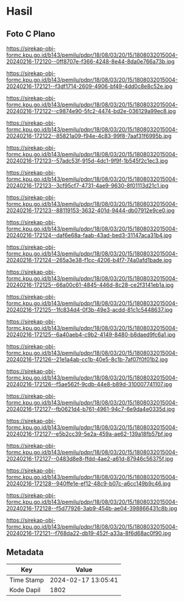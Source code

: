 # Hasil

## Foto C Plano

https://sirekap-obj-formc.kpu.go.id/b143/pemilu/pdpr/18/08/03/20/15/1808032015004-20240216-172120--0ff8707e-f366-4248-8e44-8da0e766a73b.jpg

https://sirekap-obj-formc.kpu.go.id/b143/pemilu/pdpr/18/08/03/20/15/1808032015004-20240216-172121--f3df1714-2609-4906-bf49-4dd0c8e8c52e.jpg

https://sirekap-obj-formc.kpu.go.id/b143/pemilu/pdpr/18/08/03/20/15/1808032015004-20240216-172122--c9874e90-5fc2-4474-bd2e-036129a99ec8.jpg

https://sirekap-obj-formc.kpu.go.id/b143/pemilu/pdpr/18/08/03/20/15/1808032015004-20240216-172122--85821a09-f94e-4c83-99f8-7aaf31f6995b.jpg

https://sirekap-obj-formc.kpu.go.id/b143/pemilu/pdpr/18/08/03/20/15/1808032015004-20240216-172123--57adc53f-915d-4dc1-9f9f-1b545f2c1ec3.jpg

https://sirekap-obj-formc.kpu.go.id/b143/pemilu/pdpr/18/08/03/20/15/1808032015004-20240216-172123--3cf95cf7-4731-4ae9-9630-8f01113d21c1.jpg

https://sirekap-obj-formc.kpu.go.id/b143/pemilu/pdpr/18/08/03/20/15/1808032015004-20240216-172123--88119153-3632-401d-9444-db07912e9ce0.jpg

https://sirekap-obj-formc.kpu.go.id/b143/pemilu/pdpr/18/08/03/20/15/1808032015004-20240216-172124--daf6e68a-faab-43ad-bed3-31147aca31b4.jpg

https://sirekap-obj-formc.kpu.go.id/b143/pemilu/pdpr/18/08/03/20/15/1808032015004-20240216-172124--265a3e38-f1cc-4206-b4f7-74a0afd1bade.jpg

https://sirekap-obj-formc.kpu.go.id/b143/pemilu/pdpr/18/08/03/20/15/1808032015004-20240216-172125--66a00c61-4845-446d-8c28-ce2f3141eb1a.jpg

https://sirekap-obj-formc.kpu.go.id/b143/pemilu/pdpr/18/08/03/20/15/1808032015004-20240216-172125--1fc834d4-0f3b-49e3-acdd-81c1c5448637.jpg

https://sirekap-obj-formc.kpu.go.id/b143/pemilu/pdpr/18/08/03/20/15/1808032015004-20240216-172125--6a40aeb4-c9b2-4149-8480-b8daed9fc6a1.jpg

https://sirekap-obj-formc.kpu.go.id/b143/pemilu/pdpr/18/08/03/20/15/1808032015004-20240216-172126--21e1a4ab-cc1b-40e5-8c1b-7af07f0f01b2.jpg

https://sirekap-obj-formc.kpu.go.id/b143/pemilu/pdpr/18/08/03/20/15/1808032015004-20240216-172126--f5ae562f-9cdb-44e8-b89d-310007741107.jpg

https://sirekap-obj-formc.kpu.go.id/b143/pemilu/pdpr/18/08/03/20/15/1808032015004-20240216-172127--fb0621d4-b761-4961-94c7-6e9da4e0335d.jpg

https://sirekap-obj-formc.kpu.go.id/b143/pemilu/pdpr/18/08/03/20/15/1808032015004-20240216-172127--e5b2cc39-5e2a-459a-ae62-139a18fb57bf.jpg

https://sirekap-obj-formc.kpu.go.id/b143/pemilu/pdpr/18/08/03/20/15/1808032015004-20240216-172127--0483d8e8-ffdd-4ae2-a61d-87946c56375f.jpg

https://sirekap-obj-formc.kpu.go.id/b143/pemilu/pdpr/18/08/03/20/15/1808032015004-20240216-172128--940ffe1e-ef12-48c9-b07c-a6cc149b9c46.jpg

https://sirekap-obj-formc.kpu.go.id/b143/pemilu/pdpr/18/08/03/20/15/1808032015004-20240216-172128--f5d77926-3ab9-454b-ae04-398866431c8b.jpg

https://sirekap-obj-formc.kpu.go.id/b143/pemilu/pdpr/18/08/03/20/15/1808032015004-20240216-172121--f768da22-db19-452f-a33a-8f6d68ac0f90.jpg


## Metadata

| Key        | Value               |
| ---------- | ------------------- |
| Time Stamp | 2024-02-17 13:05:41 |
| Kode Dapil | 1802                |



